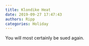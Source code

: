```yaml
---
title: Klondike Heat
date: 2019-09-27 17:47:43
authors: Ripp
categories: Holiday
---
```


 You will most certainly be sued again.